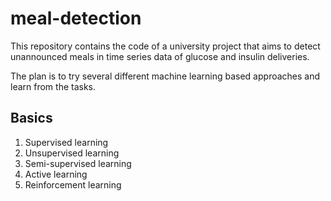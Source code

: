 # meal-detection
This repository contains the code of a university project that aims to detect unannounced meals in time series data of glucose and insulin deliveries.

The plan is to try several different machine learning based approaches and learn from the tasks.

## Basics
1. Supervised learning
2. Unsupervised learning
3. Semi-supervised learning
4. Active learning
5. Reinforcement learning
